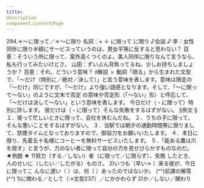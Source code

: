 ```yaml
---
title:
description
component:ContentPage
---
```



294.＊～に限って／＊～に限り
名詞：× ＋ に限って に限り
♪会話 ♪
李：女性同伴に限り半額にサービスっていうのは、男女平等に反すると思わない？
百恵：そういう所に限って、案外高くつくのよ。美人同伴に限りなんて言うなら、私も行ってみたいけどさ。 山田：ずいぶん背負ってるね。少しお持ちしましょうか？
百恵：それ、どういう意味？
♯解説 ♭
動詞「限る」から生まれた文型で、「～だけ（特別に／絶対／決して）」と言う意味を表します。意味は限定の 「～だけ」同じですが、「～だけ」より強い語感となります。そして、「～に限って～ない」のように文末で否定 の意味や否定形（「～ない」形）と呼応して、「～だけは決して～ない」という意味を表します。
今日だけ（・に限って）特別に許します。 彼だけは（・に限って）そんな失敗をするはずがない。
§例文 §
１．彼って忙しいときに限って、会社を休むんだね。
２．うちの子に限って、そんな悪いことをするはずがない。
３．当駅では朝夕の通勤時間帯に限りまして、禁煙タイムとなっておりますので、御協力をお願いいたします。
４．本日に限り、先着五十名様にコーヒーを無料サービスいたします。
５．「能ある鷹は爪を隠す」と言うが、力のない者に限って自分の力を見せびらかすものなのだ。
★例題 ★
1)努力（する／しない）者（に限って／に限らず）、失敗 したとき、人のせいに（したい／したがる）ものさ。
2)いつも（早い→ ）来る彼が、今日に限ってこ んなに遅い（ ）は、何（ ）あったのではないか。
(^^)前課の解答(^^)
1)に関わる／として（→文型237）／にかかわらず
2)か／しない／関わり
